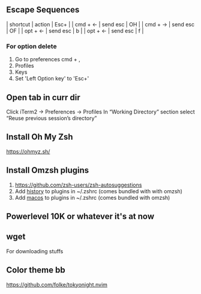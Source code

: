## Escape Sequences

| shortcut |  action  | Esc+ |
| cmd + <- | send esc |  OH  |
| cmd + -> | send esc |  OF  |
| opt + <- | send esc |  b   |
| opt + <- | send esc |  f   |

### For option delete
1. Go to preferences cmd + ,
1. Profiles
1. Keys
1. Set 'Left Option key' to 'Esc+'

## Open tab in curr dir
Click iTerm2 → Preferences → Profiles
In “Working Directory” section select “Reuse previous session’s directory”

## Install Oh My Zsh
https://ohmyz.sh/

## Install Omzsh plugins
1. https://github.com/zsh-users/zsh-autosuggestions
1. Add [history](https://github.com/ohmyzsh/ohmyzsh/tree/master/plugins/history) to plugins in ~/.zshrc (comes bundled with with omzsh)
1. Add [macos](https://github.com/ohmyzsh/ohmyzsh/tree/master/plugins/macos) to plugins in ~/.zshrc (comes bundled with omzsh)

## Powerlevel 10K or whatever it's at now

## wget
For downloading stuffs

## Color theme bb
https://github.com/folke/tokyonight.nvim
